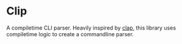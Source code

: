 # Clip

A compiletime CLI parser. Heavily inspired by [clap](https://github.com/clap-rs/clap),
this library uses compiletime logic to create a commandline parser.



